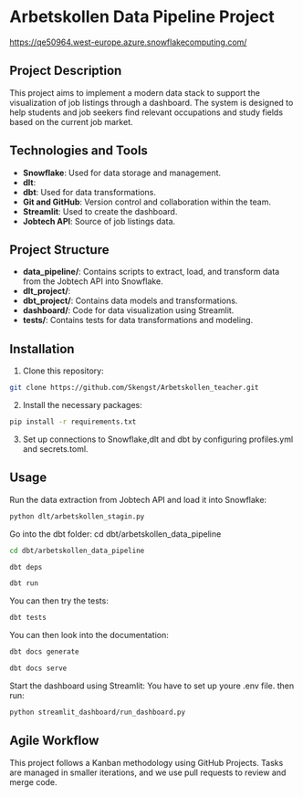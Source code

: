 # Arbetskollen Data Pipeline Project

https://qe50964.west-europe.azure.snowflakecomputing.com/

## Project Description
This project aims to implement a modern data stack to support the visualization of job listings through a dashboard. The system is designed to help students and job seekers find relevant occupations and study fields based on the current job market.

## Technologies and Tools
- **Snowflake**: Used for data storage and management.
- **dlt**: 
- **dbt**: Used for data transformations.
- **Git and GitHub**: Version control and collaboration within the team.
- **Streamlit**: Used to create the dashboard.
- **Jobtech API**: Source of job listings data.

## Project Structure
- **data_pipeline/**: Contains scripts to extract, load, and transform data from the Jobtech API into Snowflake.
- **dlt_project/**:
- **dbt_project/**: Contains data models and transformations.
- **dashboard/**: Code for data visualization using Streamlit.
- **tests/**: Contains tests for data transformations and modeling.

## Installation
1. Clone this repository:
```bash
git clone https://github.com/Skengst/Arbetskollen_teacher.git
```
   
2. Install the necessary packages:
```bash
pip install -r requirements.txt
```

3. Set up connections to Snowflake,dlt and dbt by configuring profiles.yml and secrets.toml.

## Usage
Run the data extraction from Jobtech API and load it into Snowflake:
```bash
python dlt/arbetskollen_stagin.py
```
Go into the dbt folder: cd dbt/arbetskollen_data_pipeline
```bash
cd dbt/arbetskollen_data_pipeline
```
```bash
dbt deps
```
```bash
dbt run
```
You can then try the tests:
```bash
dbt tests
```
You can then look into the documentation:
```bash
dbt docs generate
```
```bash
dbt docs serve
```

Start the dashboard using Streamlit:
You have to set up youre .env file.
then run:
```bash
python streamlit_dashboard/run_dashboard.py
```

## Agile Workflow
This project follows a Kanban methodology using GitHub Projects. Tasks are managed in smaller iterations, and we use pull requests to review and merge code.